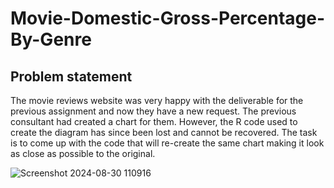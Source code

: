 # Movie-Domestic-Gross-Percentage-By-Genre

## Problem statement

The movie reviews website was very happy with the deliverable for the previous assignment and now they have a new request. The previous consultant had created a chart for them. However, the R code used to create the diagram has since been lost and cannot be recovered. The task is to come up with the code that will re-create the same chart making it look as close as possible to the original.

![Screenshot 2024-08-30 110916](https://github.com/user-attachments/assets/f2d2bcfd-feba-46d0-bf46-f4169f7cd947)


